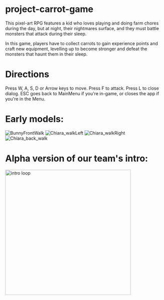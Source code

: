 # project-carrot-game
This pixel-art RPG features a kid who loves playing and doing farm chores during the day, but at night, their nightmares surface, and they must battle monsters that attack during their sleep.


In this game, players have to collect carrots to gain experience points and craft new equipment, levelling up to become stronger and defeat the monsters that haunt them in their sleep.


# Directions
Press W, A, S, D or Arrow keys to move.
Press F to attack.
Press L to close dialog.
ESC goes back to MainMenu if you're in-game, or closes the app if you're in the Menu.


# Early models:
![BunnyFrontWalk](https://github.com/hugozeminian/rad-project-rpg-game/assets/96987268/4c117c56-6d69-4ff5-a5d8-03c2611f108d)
![Chiara_walkLeft](https://github.com/hugozeminian/rad-project-rpg-game/assets/96987268/f5a8d2ec-90fe-40c3-9aab-3180d2d671a2)
![Chiara_walkRight](https://github.com/hugozeminian/rad-project-rpg-game/assets/96987268/1472a16e-7d8b-463d-b8f4-997e7b941903)
![Chiara_back_walk](https://github.com/hugozeminian/rad-project-rpg-game/assets/96987268/96bf460d-cbc0-4b4b-b030-ac79eba8d654)

# Alpha version of our team's intro:
<img src="https://github.com/hugozeminian/rad-project-rpg-game/assets/96987268/fca9fb4c-8039-4631-ab18-f3d3a94f4bb0" width="400" alt="intro loop"/>





